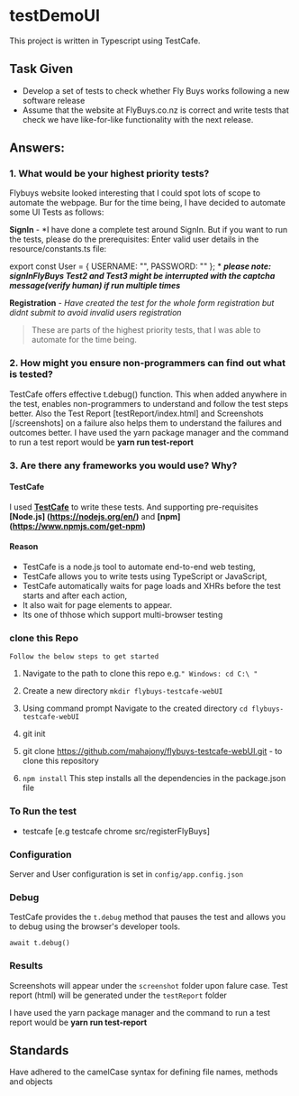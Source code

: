﻿# testDemoUI
This project is written in Typescript using TestCafe.

## Task Given

* Develop a set of tests to check whether Fly Buys works following a new software release
* Assume that the website at FlyBuys.co.nz is correct and write tests that check we have like-for-like
functionality with the next release.


## Answers:

### **1. What would be your highest priority tests?**
Flybuys website looked interesting that I could spot lots of scope to automate the webpage. Bur for the time being, I have decided to automate some UI Tests as follows:

  **SignIn** - *I have done a complete test around SignIn. But if you want to run the tests, please do the prerequisites:
  Enter valid user details in the resource/constants.ts file:

export const User = {
  USERNAME: "<enter valid username>",
  PASSWORD: "<enter valid password>"
};
*
***please note: signInFlyBuys Test2 and Test3 might be interrupted with the captcha message(verify human) if run multiple times***

  **Registration** - *Have created the test for the whole form registration but didnt submit to avoid invalid users registration*

> These are parts of the highest priority tests, that I was able to automate for the time being.

### **2. How might you ensure non-programmers can find out what is tested?**

TestCafe offers effective t.debug() function. This when added anywhere in the test, enables non-programmers to understand and follow the test steps better. 
Also the Test Report [testReport/index.html] and Screenshots [/screenshots] on a failure also helps them to understand the failures and outcomes better.
I have used the yarn package manager and the command to run a test report would be **yarn run test-report**

### **3. Are there any frameworks you would use? Why?**

 #### TestCafe
 I used **[TestCafe](https://devexpress.github.io/testcafe/documentation/getting-started/)** to write these tests. And supporting pre-requisites **[Node.js] (https://nodejs.org/en/)** and **[npm] (https://www.npmjs.com/get-npm)**

#### Reason
* TestCafe is a node.js tool to automate end-to-end web testing,
* TestCafe allows you to write tests using TypeScript or JavaScript, 
* TestCafe automatically waits for page loads and XHRs before the test starts and after each action, 
* It also wait for page elements to appear.
* Its one of thhose which support multi-browser testing


### clone this Repo

    Follow the below steps to get started
1. Navigate to the path to clone this repo e.g.`" Windows: cd C:\ "`
2. Create a new directory `mkdir flybuys-testcafe-webUI`
3. Using command prompt Navigate to the created directory `cd flybuys-testcafe-webUI`
4. git init
5. git clone https://github.com/mahajony/flybuys-testcafe-webUI.git  - to clone this repository

6. `npm install`
This step installs all the dependencies in the package.json file

### To Run the test

- testcafe <browserName> <filePath>  [e.g testcafe chrome src/registerFlyBuys]

### Configuration

Server and User configuration is set in `config/app.config.json`

### Debug 

TestCafe provides the `t.debug` method that pauses the test and allows you to debug using the browser's developer tools. 

`await t.debug()`

### Results

Screenshots will appear under the `screenshot` folder upon falure case.
Test report (html) will be generated under the `testReport` folder

I have used the yarn package manager and the command to run a test report would be **yarn run test-report**

## Standards

Have adhered to the camelCase syntax for defining file names, methods and objects
